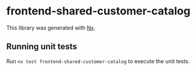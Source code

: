 # frontend-shared-customer-catalog

This library was generated with [Nx](https://nx.dev).

## Running unit tests

Run `nx test frontend-shared-customer-catalog` to execute the unit tests.

